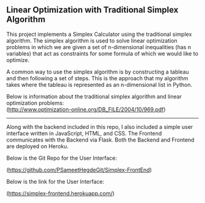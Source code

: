 ## Linear Optimization with Traditional Simplex Algorithm

This project implements a Simplex Calculator using the traditional simplex algorithm. The simplex algorithm is used to solve linear optimization problems in which we are given a set of n-dimensional inequalities (has n variables) that act as constraints for some formula of which we would like to optimize.

A common way to use the simplex algorithm is by constructing a tableau and then following a set of steps. This is the approach that my algorithm takes where the tableau is represented as an n-dimensional list in Python.

Below is information about the traditional simplex algorithm and linear optimization problems:  
(http://www.optimization-online.org/DB_FILE/2004/10/969.pdf)

---

Along with the backend included in this repo, I also included a simple user interface written in JavaScript, HTML, and CSS. The Frontend communicates with the Backend via Flask. Both the Backend and Frontend are deployed on Heroku.

Below is the Git Repo for the User Interface:

(https://github.com/PSameetHegdeGit/Simplex-FrontEnd)

Below is the link for the User Interface:

(https://simplex-frontend.herokuapp.com/)
